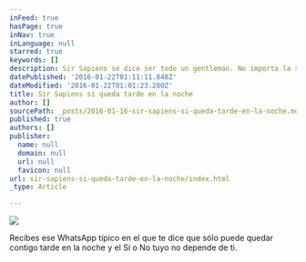 ```yaml
---
inFeed: true
hasPage: true
inNav: true
inLanguage: null
starred: true
keywords: []
description: Sir Sapiens se dice ser todo un gentleman. No importa la situación se comportará.
datePublished: '2016-01-22T01:11:11.848Z'
dateModified: '2016-01-22T01:01:23.280Z'
title: Sir Sapiens sí queda tarde en la noche
author: []
sourcePath: _posts/2016-01-16-sir-sapiens-si-queda-tarde-en-la-noche.md
published: true
authors: []
publisher:
  name: null
  domain: null
  url: null
  favicon: null
url: sir-sapiens-si-queda-tarde-en-la-noche/index.html
_type: Article

---
```

![](https://s3-us-west-2.amazonaws.com/the-grid-img/p/a3a57f3a30953503a0db4cf9e4c5d1760c88d844.jpg)

Recibes ese WhatsApp típico en el que te dice que sólo puede quedar contigo tarde en la noche y el Sí o No tuyo no depende de ti.